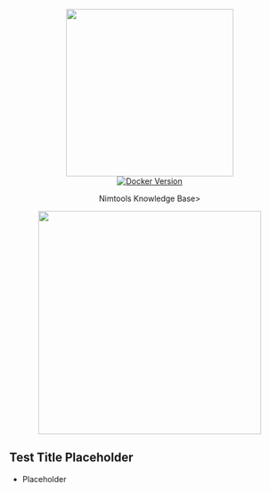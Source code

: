 <p align="center">
  <img src="https://i.imgur.com/vZaCl0Z.png" width="300">
  <br>
  
  <a href="https://hub.docker.com/r/slatedocs/slate">
    <img src="https://img.shields.io/docker/v/slatedocs/slate?sort=semver" alt="Docker Version" /></a>
</p>


<p align="center">Nimtools Knowledge Base></p>

<p align="center">
  <img src="https://i.imgur.com/EBSeQGz.png" width=400>
</p>


Test Title Placeholder
---------------------------------

* Placeholder



